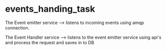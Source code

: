 # events_handing_task

The Event emitter service --> listens to incoming events using amqp connection.

The Event Handler service --> listens to the event emitter service using api's and process the request and saves in to DB
